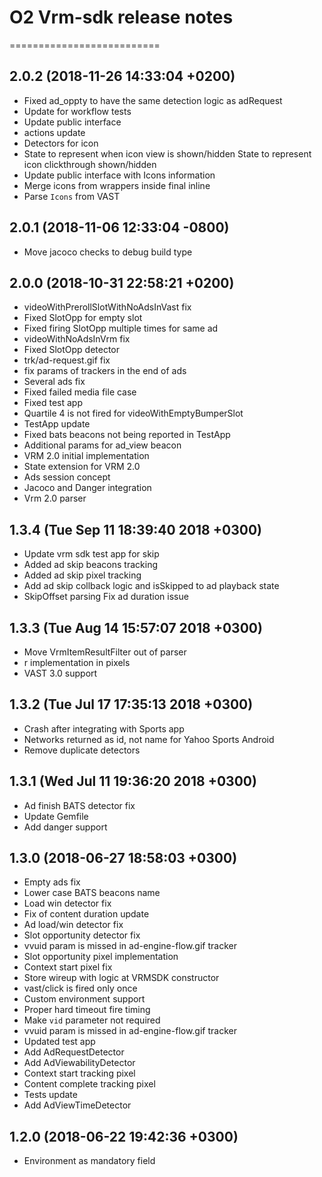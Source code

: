 # O2 Vrm-sdk release notes
==========================

2.0.2 (2018-11-26 14:33:04 +0200)
---------------------------------
- Fixed ad_oppty to have the same detection logic as adRequest
- Update for workflow tests
- Update public interface
- actions update
- Detectors for icon
- State to represent when icon view is shown/hidden State to represent icon clickthrough shown/hidden
- Update public interface with Icons information
- Merge icons from wrappers inside final inline
- Parse `Icons` from VAST

2.0.1 (2018-11-06 12:33:04 -0800)
---------------------------------
- Move jacoco checks to debug build type

2.0.0 (2018-10-31 22:58:21 +0200)
---------------------------------
- videoWithPrerollSlotWithNoAdsInVast fix
- Fixed SlotOpp for empty slot
- Fixed firing SlotOpp multiple times for same ad
- videoWithNoAdsInVrm fix
- Fixed SlotOpp detector
- trk/ad-request.gif fix
- fix params of trackers in the end of ads
- Several ads fix
- Fixed failed media file case
- Fixed test app
- Quartile 4 is not fired for videoWithEmptyBumperSlot
- TestApp update
- Fixed bats beacons not being reported in TestApp
- Additional params for ad_view beacon
- VRM 2.0 initial implementation
- State extension for VRM 2.0
- Ads session concept
- Jacoco and Danger integration
- Vrm 2.0 parser

1.3.4 (Tue Sep 11 18:39:40 2018 +0300)
--------------------------------------
- Update vrm sdk test app for skip
- Added ad skip beacons tracking
- Added ad skip pixel tracking
- Add ad skip collback logic and isSkipped to ad playback state
- SkipOffset parsing Fix ad duration issue

1.3.3 (Tue Aug 14 15:57:07 2018 +0300)
--------------------------------------
- Move VrmItemResultFilter out of parser
- r implementation in pixels
- VAST 3.0 support

1.3.2 (Tue Jul 17 17:35:13 2018 +0300)
--------------------------------------
- Crash after integrating with Sports app
- Networks returned as id, not name for Yahoo Sports Android
- Remove duplicate detectors

1.3.1 (Wed Jul 11 19:36:20 2018 +0300)
--------------------------------------
- Ad finish BATS detector fix
- Update Gemfile
- Add danger support

1.3.0 (2018-06-27 18:58:03 +0300)
---------------------------------
- Empty ads fix
- Lower case BATS beacons name
- Load win detector fix
- Fix of content duration update
- Ad load/win detector fix
- Slot opportunity detector fix
- vvuid param is missed in ad-engine-flow.gif tracker
- Slot opportunity pixel implementation
- Context start pixel fix
- Store wireup with logic at VRMSDK constructor
- vast/click is fired only once
- Custom environment support
- Proper hard timeout fire timing
- Make `vid` parameter not required
- vvuid param is missed in ad-engine-flow.gif tracker
- Updated test app
- Add AdRequestDetector
- Add AdViewabilityDetector
- Context start tracking pixel
- Content complete tracking pixel
- Tests update
- Add AdViewTimeDetector

1.2.0 (2018-06-22 19:42:36 +0300)
---------------------------------
- Environment as mandatory field
